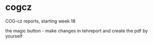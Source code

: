 # cogcz

COG-cz reports, starting week 18

the magic button - make changes in tehreport and create the pdf by yourself 
